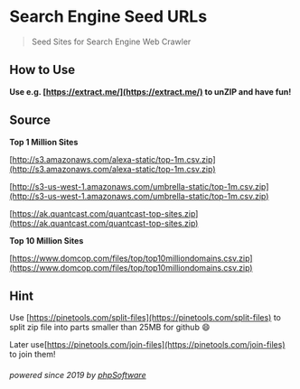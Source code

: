 Search Engine Seed URLs
=======================

> Seed Sites for Search Engine Web Crawler

How to Use
----------

__Use e.g. [https://extract.me/](https://extract.me/) to unZIP and have fun!__

Source
------

__Top 1 Million Sites__

[http://s3.amazonaws.com/alexa-static/top-1m.csv.zip](http://s3.amazonaws.com/alexa-static/top-1m.csv.zip)

[http://s3-us-west-1.amazonaws.com/umbrella-static/top-1m.csv.zip](http://s3-us-west-1.amazonaws.com/umbrella-static/top-1m.csv.zip)

[https://ak.quantcast.com/quantcast-top-sites.zip](https://ak.quantcast.com/quantcast-top-sites.zip)

__Top 10 Million Sites__

[https://www.domcop.com/files/top/top10milliondomains.csv.zip](https://www.domcop.com/files/top/top10milliondomains.csv.zip)

Hint
----

Use [https://pinetools.com/split-files](https://pinetools.com/split-files) to split zip file into parts smaller than 25MB for github :smile:

Later use[https://pinetools.com/join-files](https://pinetools.com/join-files) to join them!

###### powered since 2019 by [phpSoftware](https://vangato.tumblr.com)

